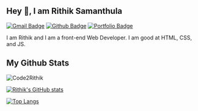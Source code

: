 ## Hey 👋, I am Rithik Samanthula
[![Gmail Badge](https://img.shields.io/badge/-talk2rithiks@gmail.com-c14438?style=flat&logo=Gmail&logoColor=white&link=mailto:talk2rithiks@gmail.com)](mailto:talk2rithiks@gmail.com) [![Github Badge](https://img.shields.io/badge/-Code2Rithik-grey?style=flat&logo=github&logoColor=white&link=https://github.com/Code2Rithik/)](https://www.github.com/Code2Rithik/) [![Portfolio Badge](https://img.shields.io/badge/portfolio-web-blue?style=flat&link=https://code2rithik.github.io//)](https://code2rithik.github.io//) <p align='left'>I am Rithik and I am a front-end Web Developer. I am good at HTML, CSS, and JS.</p>
## My Github Stats
<p align=left> <img src=https://komarev.com/ghpvc/?username=Code2Rithik alt=Code2Rithik /> </p>

[![Rithik's GitHub stats](https://github-readme-stats.vercel.app/api?username=Code2Rithik)](https://github.com/anuraghazra/github-readme-stats)

[![Top Langs](https://github-readme-stats.vercel.app/api/top-langs/?username=Code2Rithik&layout=compact)](https://github.com/Code2Rithik/github-readme-stats)

